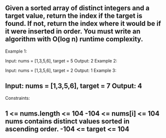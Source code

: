 Given a sorted array of distinct integers and a target value, return the index if the target is found. 
If not, return the index where it would be if it were inserted in order.
You must write an algorithm with O(log n) runtime complexity. 
--------------------------------------------------------------------------------------------------------------------------------------------------------------------------
Example 1:

Input: nums = [1,3,5,6], target = 5
Output: 2
Example 2:

Input: nums = [1,3,5,6], target = 2
Output: 1
Example 3:

Input: nums = [1,3,5,6], target = 7
Output: 4
 -------------------------------------------------------------------------------------------------------------------------------------------------------------------------

Constraints:

1 <= nums.length <= 104
-104 <= nums[i] <= 104
nums contains distinct values sorted in ascending order.
-104 <= target <= 104
--------------------------------------------------------------------------------------------------------------------------------------------------------------------------
